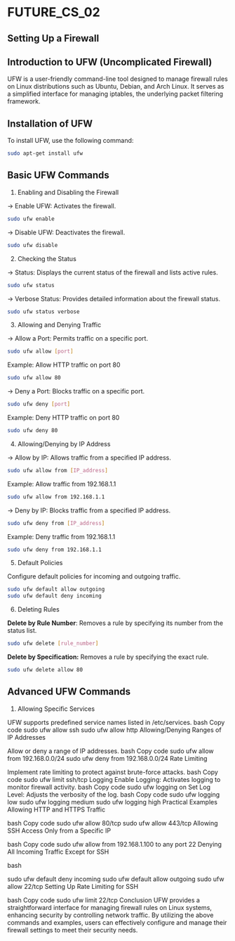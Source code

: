 # FUTURE_CS_02
## Setting Up a Firewall

## Introduction to UFW (Uncomplicated Firewall)

UFW is a user-friendly command-line tool designed to manage firewall rules on Linux distributions such as Ubuntu, Debian, and Arch Linux. It serves as a simplified interface for managing iptables, the underlying packet filtering framework.

## Installation of UFW

To install UFW, use the following command:

```bash
sudo apt-get install ufw
```

## Basic UFW Commands

1. Enabling and Disabling the Firewall

-> Enable UFW: Activates the firewall.

```bash
sudo ufw enable
```

-> Disable UFW: Deactivates the firewall.

```bash
sudo ufw disable
```

2. Checking the Status

-> Status: Displays the current status of the firewall and lists active rules.

```bash
sudo ufw status
```

-> Verbose Status: Provides detailed information about the firewall status.

```bash
sudo ufw status verbose
```

3. Allowing and Denying Traffic

-> Allow a Port: Permits traffic on a specific port.

```bash
sudo ufw allow [port]
```

Example: Allow HTTP traffic on port 80

```bash
sudo ufw allow 80
```

-> Deny a Port: Blocks traffic on a specific port.

```bash
sudo ufw deny [port]
```

Example: Deny HTTP traffic on port 80

```bash
sudo ufw deny 80
```

4. Allowing/Denying by IP Address

-> Allow by IP: Allows traffic from a specified IP address.

```bash
sudo ufw allow from [IP_address]
```

Example: Allow traffic from 192.168.1.1

```bash
sudo ufw allow from 192.168.1.1
```

-> Deny by IP: Blocks traffic from a specified IP address.

```bash
sudo ufw deny from [IP_address]
```

Example: Deny traffic from 192.168.1.1

```bash
sudo ufw deny from 192.168.1.1
```

5. Default Policies

Configure default policies for incoming and outgoing traffic.

```bash
sudo ufw default allow outgoing
sudo ufw default deny incoming
```

6. Deleting Rules

**Delete by Rule Number**: Removes a rule by specifying its number from the status list.

```bash
sudo ufw delete [rule_number]
```

**Delete by Specification:** Removes a rule by specifying the exact rule.

```bash
sudo ufw delete allow 80
```

## Advanced UFW Commands

1. Allowing Specific Services

UFW supports predefined service names listed in /etc/services.
bash
Copy code
sudo ufw allow ssh
sudo ufw allow http
Allowing/Denying Ranges of IP Addresses

Allow or deny a range of IP addresses.
bash
Copy code
sudo ufw allow from 192.168.0.0/24
sudo ufw deny from 192.168.0.0/24
Rate Limiting

Implement rate limiting to protect against brute-force attacks.
bash
Copy code
sudo ufw limit ssh/tcp
Logging
Enable Logging: Activates logging to monitor firewall activity.
bash
Copy code
sudo ufw logging on
Set Log Level: Adjusts the verbosity of the log.
bash
Copy code
sudo ufw logging low
sudo ufw logging medium
sudo ufw logging high
Practical Examples
Allowing HTTP and HTTPS Traffic

bash
Copy code
sudo ufw allow 80/tcp
sudo ufw allow 443/tcp
Allowing SSH Access Only from a Specific IP

bash
Copy code
sudo ufw allow from 192.168.1.100 to any port 22
Denying All Incoming Traffic Except for SSH

bash

sudo ufw default deny incoming
sudo ufw default allow outgoing
sudo ufw allow 22/tcp
Setting Up Rate Limiting for SSH

bash
Copy code
sudo ufw limit 22/tcp
Conclusion
UFW provides a straightforward interface for managing firewall rules on Linux systems, enhancing security by controlling network traffic. By utilizing the above commands and examples, users can effectively configure and manage their firewall settings to meet their security needs.
